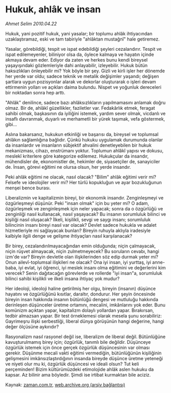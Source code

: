 # Hukuk, ahlâk ve insan

*Ahmet Selim 2010.04.22*

<td class="columnist-detail">
<p>Hukuk, yani pozitif hukuk, yani yasalar; bir toplumu ahlâk ihtiyacından uzaklaştıramaz, eski ve tam tabiriyle "ahlâktan mustağnî" hale getiremez.</p>
<p>
<div id="haberMetinDiv">
<p>Yasalar, görebildiği, tespit ve ispat edebildiği şeyleri cezalandırır. Tespit ve ispat edilemeyenler, biliniyor olsa da, öylece kalmaya ve hayatın içinde akmaya devam eder. Ediyor da zaten ve herkes bunu kendi bireysel yaşayışındaki gözlemleriyle dahi anlayabilir, izleyebilir. Hukuk bütün haksızlıkları önleyebilir mi? Yok böyle bir şey. Gizli ve kirli işler her dönemde her yerde var oldu; sadece teknik ve metalik değişimler yaşandı; değişen şartlara uygun pozisyonlar alarak ve dekorlar oluşturarak o işleri devam ettirmenin yolları ve açıkları daima bulundu. Nispet ve yoğunluk dereceleri bir noktadan sonra hep arttı.
<p> "Ahlâk" denilince, sadece bazı ahlâksızlıkların yapılmamasını anlamak doğru olmaz. Bir de, ahlâkî güzellikler, faziletler var. Fedakârlık etmek, feragat sahibi olmak, başkasının da iyiliğini istemek, yardım sever olmak, vicdanlı ve insaflı davranmak, duyarlı ve merhametli bir yürek taşımak, vefa göstermek, gibi...
<p> Aslına bakarsanız, hukukun etkinliği ve başarısı da, bireysel ve toplumsal ahlâkın sağlamlığına bağlıdır. Çünkü hukuku uygulamak durumunda olanlar da insanlardır ve insanların sübjektif ahvalini denetleyebilen bir hukuk mekanizması, cihazı, enstrümanı yoktur. Toplumun ahlâkî yapısı ve dokusu, meslekî kriterlere göre kategorize edilemez. Hukukçular da insandır, mühendisler de, ekonomistler de, hekimler de, siyasetçiler de, sanayiciler de. İnsan, görevi eğitimi ne olursa olsun, her yerde insandır.
<p> Peki ahlâk eğitimi ne olacak, nasıl olacak? "Bilim" ahlâk eğitimi verir mi? Felsefe ve ideolojiler verir mi? Her türlü kopukluğun ve ayar bozukluğunun menşei bence burası.
<p> Liberalizmin ve kapitalizmin bireyi, bir ekonomik insandır. Zenginleşmeyi ve özgürleşmeyi düşünür. Peki "insan olmak" için bu yeter mi? O adam, özgürleşmek ve zenginleşmek için neler yapacak; sonra da o özgürlüğü ve zenginliği nasıl kullanacak, nasıl yaşayacak? Bu insanın sorumluluk bilinci ve kişiliği nasıl oluşacak? İlkeli, kişilikli, sevgi ve saygı insanı; sorumluluk bilincinin insanı bireyi nasıl var olacak? Devlet sadece hukukla ve adalet hizmetleriyle mi sağlayacak bunları? Bireyin ruhuyla aklıyla iradesiyle kalbiyle ilgili denge ve gelişme ihtiyaçları nasıl karşılanacak?
<p> Bir birey, cezalandırılmayacağından emin olduğunda; niçin çalmayacak, niçin rüşvet almayacak, niçin zulmetmeyecek? Bu soruların cevabı, hangi izm'de var? Bireyin devletle olan ilişkilerinden söz edip durmak yeter mi? Onun ailevî-toplumsal ilişkileri ne olacak? Ona iyi insan, iyi yurttaş, iyi anne-baba, iyi evlat, iyi öğrenci, iyi meslek insanı olma eğitimini ve değerlerini kim verecek? Senin dağıtacağın görevlerde ve rollerde "iyi insan"a, sorumluluk bilinci sahibi kişilikli ve ilkeli insana ihtiyaç yok mudur?
<p> Her ideoloji, ideoloji haline getirilmiş her olgu, bireyin (insanın) düşünce hayatını ve özgürlüğünü kısıtlar, daraltır, dondurur. Her şeyin öncesinde bireyin insan hakkında insanın bütünlüğü dengesi ve mutluluğu hakkında derinleşen düşünceler üretme ortamını, mecalini, imkânlarını yok eder. Bunu komünizm açıktan yapar, kapitalizm dolaylı yollardan yapar. Bırakırsan, tedbir almazsan yapar. Bir test örneklemesi olarak mesela şunu sorabiliriz: Gayrimeşru ilişki serbestliği, liberal dünya görüşünün hangi değerine, hangi değer ölçüsüne aykırıdır?
<p> Rasyonalizm nasıl rasyonel değil ise, liberalizm de liberal değil. Bütünlüğüne kavuşturulmamış birey için; özgürlük, tanımlı bile değildir. Düşünceye özgürlük istemek için önce gerçek özgürlük düşüncesinin var olması gerekir. Düşünme mecali vakti eğitimi vermediğin, bütünlüğünün kişiliğinin gelişmesini imkânsızlaştırdığının insanda bireyde düşünce üretme yeteneği ve niyeti olur mu ki, özgürlük düşüncesi ve ideali olsun? Tut keli perçeminden! Bizim kültürümüzdeki etimolojide ahlâk aslen hukuku da kapsar. Az bilinir ama böyledir. Şimdi ise irtibat kurmaktan bile aciziz.</p></p></p></p></p></p></p></p></div>
</p>
<a href="http://web.archive.org/web/20110107131108/mailto:a.selim@zaman.com.tr">
</a></td>

Kaynak: [zaman.com.tr](http://zaman.com.tr/yazar.do?yazino=975874), [web.archive.org (arşiv bağlantısı)](http://web.archive.org/web/20110107131108/http://www.zaman.com.tr/yazar.do?yazino=975874)
